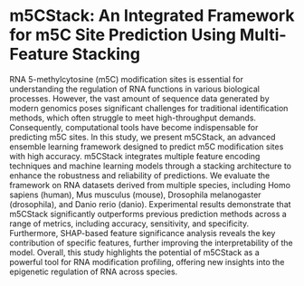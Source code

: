 # m5CStack: An Integrated Framework for m5C Site Prediction Using Multi-Feature Stacking
RNA 5-methylcytosine (m5C) modification sites is essential for understanding the regulation of RNA functions in
various biological processes. However, the vast amount of sequence data generated by modern genomics poses significant
challenges for traditional identification methods, which often struggle to meet high-throughput demands. Consequently,
computational tools have become indispensable for predicting m5C sites. In this study, we present m5CStack, an advanced
ensemble learning framework designed to predict m5C modification sites with high accuracy. m5CStack integrates multiple
feature encoding techniques and machine learning models through a stacking architecture to enhance the robustness and
reliability of predictions. We evaluate the framework on RNA datasets derived from multiple species, including Homo
sapiens (human), Mus musculus (mouse), Drosophila melanogaster (drosophila), and Danio rerio (danio). Experimental
results demonstrate that m5CStack significantly outperforms previous prediction methods across a range of metrics,
including accuracy, sensitivity, and specificity. Furthermore, SHAP-based feature significance analysis reveals the key
contribution of specific features, further improving the interpretability of the model. Overall, this study highlights the
potential of m5CStack as a powerful tool for RNA modification profiling, offering new insights into the epigenetic regulation
of RNA across species.

